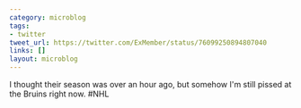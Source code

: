 ```yaml
---
category: microblog
tags:
- twitter
tweet_url: https://twitter.com/ExMember/status/76099250894807040
links: []
layout: microblog
---
```

I thought their season was over an hour ago, but somehow I'm still pissed at the Bruins right now. #NHL

